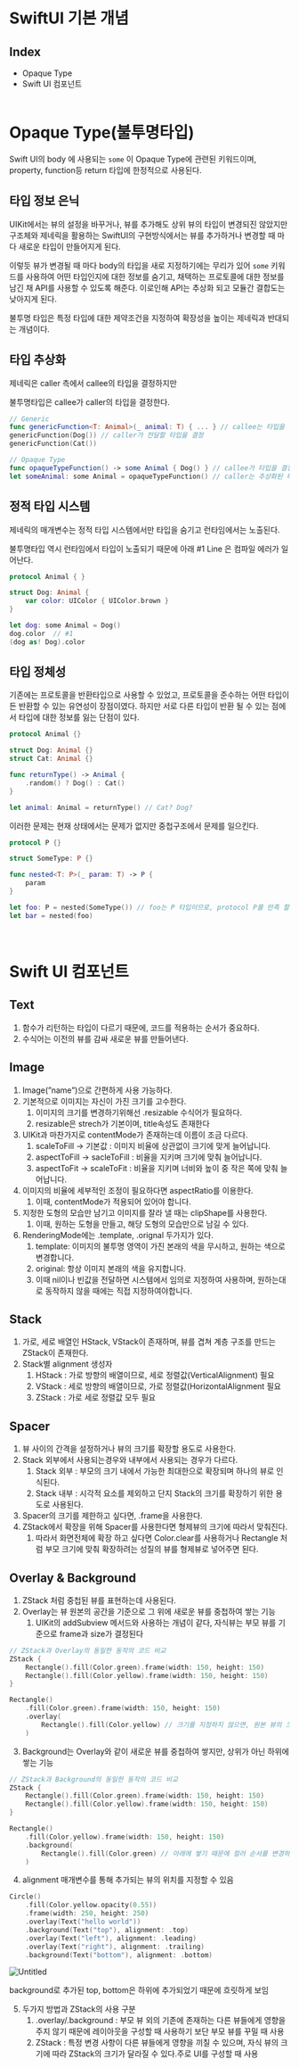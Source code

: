 # SwiftUI 기본 개념

## Index
* Opaque Type
* Swift UI 컴포넌트
</br></br>

# Opaque Type(불투명타입)

Swift UI의 body 에 사용되는 `some` 이 Opaque Type에 관련된 키워드이며, property, function등 return 타입에 한정적으로 사용된다.

## 타입 정보 은닉

UIKit에서는 뷰의 설정을 바꾸거나, 뷰를 추가해도 상위 뷰의 타입이 변경되진 않았지만 구조체와 제네릭을 활용하는 SwiftUI의 구현방식에서는 뷰를 추가하거나 변경할 때 마다 새로운 타입이 만들어지게 된다.

이렇듯 뷰가 변경될 때 마다 body의 타입을 새로 지정하기에는 무리가 있어 `some` 키워드를 사용하여 어떤 타입인지에 대한 정보를 숨기고, 채택하는 프로토콜에 대한 정보를 남긴 채 API를 사용할 수 있도록 해준다. 이로인해 API는 추상화 되고 모듈간 결합도는 낮아지게 된다.

불투명 타입은 특정 타입에 대한 제약조건을 지정하여 확장성을 높이는 제네릭과 반대되는 개념이다.

## 타입 추상화

제네릭은 caller 측에서 callee의 타입을 결정하지만

불투명타입은 callee가 caller의 타입을 결정한다.

```swift
// Generic
func genericFunction<T: Animal>(_ animal: T) { ... } // callee는 타입을 전달받는다
genericFunction(Dog()) // caller가 전달할 타입을 결정
genericFunction(Cat()) 

// Opaque Type
func opaqueTypeFunction() -> some Animal { Dog() } // callee가 타입을 결정(Dog)
let someAnimal: some Animal = opaqueTypeFunction() // caller는 추상화된 타입을 전달받음(some Animal)
```

## 정적 타입 시스템

제네릭의 매개변수는 정적 타입 시스템에서만 타입을 숨기고 런타임에서는 노출된다.

불투명타입 역시 런타임에서 타입이 노출되기 때문에 아래 #1 Line 은 컴파일 에러가 일어난다.

```swift
protocol Animal { }

struct Dog: Animal {
    var color: UIColor { UIColor.brown }
}

let dog: some Animal = Dog()
dog.color  // #1
(dog as! Dog).color
```

## 타입 정체성

기존에는 프로토콜을 반환타입으로 사용할 수 있었고, 프로토콜을 준수하는 어떤 타입이든 반환할 수 있는 유연성이 장점이였다. 하지만 서로 다른 타입이 반환 될 수 있는 점에서 타입에 대한 정보를 잃는 단점이 있다.

```swift
protocol Animal {}

struct Dog: Animal {}
struct Cat: Animal {}

func returnType() -> Animal {
	.random() ? Dog() : Cat()
}

let animal: Animal = returnType() // Cat? Dog?
```

이러한 문제는 현재 상태에서는 문제가 없지만 중첩구조에서 문제를 일으킨다.

```swift
protocol P {}

struct SomeType: P {}

func nested<T: P>(_ param: T) -> P {
	param
}

let foo: P = nested(SomeType()) // foo는 P 타입이므로, protocol P를 만족 할 수 없음
let bar = nested(foo)
```
</br>

# Swift UI 컴포넌트

## Text

1. 함수가 리턴하는 타입이 다르기 때문에, 코드를 적용하는 순서가 중요하다.
2. 수식어는 이전의 뷰를 감싸 새로운 뷰를 만들어낸다.

## Image

1. Image(”name”)으로 간편하게 사용 가능하다.
2. 기본적으로 이미지는 자신이 가진 크기를 고수한다.
    1. 이미지의 크기를 변경하기위해선 .resizable 수식어가 필요하다.
    2. resizable은 strech가 기본이며, title속성도 존재한다
3. UIKit과 마찬가지로 contentMode가 존재하는데 이름이 조금 다르다.
    1. scaleToFill → 기본값 : 이미지 비율에 상관없이 크기에 맞게 늘어납니다.
    2. aspectToFill → sacleToFill : 비율을 지키며 크기에 맞춰 늘어납니다.
    3. aspectToFit → scaleToFit  : 비율을 지키며 너비와 높이 중 작은 쪽에 맞춰 늘어납니다.
4. 이미지의 비율에 세부적인 조정이 필요하다면 aspectRatio를 이용한다.
    1. 이때, contentMode가 적용되어 있어야 합니다.
5. 지정한 도형의 모습만 남기고 이미지를 잘라 낼 때는 clipShape를 사용한다.
    1. 이때, 원하는 도형을 만들고, 해당 도형의 모습만으로 남길 수 있다.
6. RenderingMode에는 .template, .orignal 두가지가 있다.
    1. template: 이미지의 불투명 영역이 가진 본래의 색을 무시하고, 원하는 색으로 변경합니다.
    2. original: 항상 이미지 본래의 색을 유지합니다.
    3. 이때 nil이나 빈값을 전달하면 시스템에서 임의로 지정하여 사용하며, 원하는대로 동작하지 않을 때에는 직접 지정하여야합니다.

## Stack

1. 가로, 세로 배열인 HStack, VStack이 존재하며, 뷰를 겹쳐 계층 구조를 만드는 ZStack이 존재한다.
2. Stack별 alignment 생성자
    1. HStack : 가로 방향의 배열이므로, 세로 정렬값(VerticalAlignment) 필요
    2. VStack : 세로 방향의 배열이므로, 가로 정렬값(HorizontalAlignment 필요
    3. ZStack : 가로 세로 정렬값 모두 필요

## Spacer

1. 뷰 사이의 간격을 설정하거나 뷰의 크기를 확장할 용도로 사용한다.
2. Stack 외부에서 사용되는경우와 내부에서 사용되는 경우가 다르다.
    1. Stack 외부 : 부모의 크기 내에서 가능한 최대한으로 확장되며 하나의 뷰로 인식된다.
    2. Stack 내부 : 시각적 요소를 제외하고 단지 Stack의 크기를 확장하기 위한 용도로 사용된다.
3. Spacer의 크기를 제한하고 싶다면, .frame을 사용한다.
4. ZStack에서 확장을 위해 Spacer를 사용한다면 형제뷰의 크기에 따라서 맞춰진다.
    1. 따라서 화면전체에 확장 하고 싶다면 Color.clear를 사용하거나 Rectangle 처럼 부모 크기에 맞춰 확장하려는 성질의 뷰를 형제뷰로 넣어주면 된다.

## Overlay & Background

1. ZStack 처럼 중첩된 뷰를 표현하는데 사용된다.
2. Overlay는 뷰 원본의 공간을 기준으로 그 위에 새로운 뷰를 중첩하여 쌓는 기능
    1. UIKit의 addSubview 메서드와 사용하는 개념이 같다, 자식뷰는 부모 뷰를 기준으로 frame과 size가 결정된다

```swift
// ZStack과 Overlay의 동일한 동작의 코드 비교
ZStack {
	Rectangle().fill(Color.green).frame(width: 150, height: 150)
	Rectangle().fill(Color.yellow).frame(width: 150, height: 150)
}

Rectangle()
    .fill(Color.green).frame(width: 150, height: 150)
	.overlay(
		Rectangle().fill(Color.yellow) // 크기를 지정하지 않으면, 원본 뷰의 크기에 맞춰진다.
	)
```

3. Background는 Overlay와 같이 새로운 뷰를 중첩하여 쌓지만, 상위가 아닌 하위에 쌓는 기능

```swift
// ZStack과 Background의 동일한 동작의 코드 비교
ZStack {
	Rectangle().fill(Color.green).frame(width: 150, height: 150)
	Rectangle().fill(Color.yellow).frame(width: 150, height: 150)
}

Rectangle()
    .fill(Color.yellow).frame(width: 150, height: 150)
	.background(
		Rectangle().fill(Color.green) // 아래에 쌓기 때문에 컬러 순서를 변경하였다.
	)
```

4. alignment 매개변수를 통해 추가되는 뷰의 위치를 지정할 수 있음

```swift
Circle()
	.fill(Color.yellow.opacity(0.55))
	.frame(width: 250, height: 250)
	.overlay(Text("hello world"))
	.background(Text("top"), alignment: .top)
	.overlay(Text("left"), alignment: .leading)
	.overlay(Text("right"), alignment: .trailing)
	.background(Text("bottom"), alignment: .bottom)
```
![Untitled](https://user-images.githubusercontent.com/39300449/156912032-50852040-aca6-4ba1-875d-3d5b9a8468ee.png)</br>

background로 추가된 top, bottom은 하위에 추가되었기 때문에 흐릿하게 보임

5. 두가지 방법과 ZStack의 사용 구분
    1. .overlay/.background : 부모 뷰 외의 기존에 존재하는 다른 뷰들에게 영향을 주지 않기 때문에 레이아웃을 구성할 때 사용하기 보단 부모 뷰를 꾸밀 때 사용
    2. ZStack : 특정 변경 사항이 다른 뷰들에게 영향을 끼칠 수 있으며, 자식 뷰의 크기에 따라 ZStack의 크기가 달라질 수 있다.주로 UI를 구성할 때 사용
